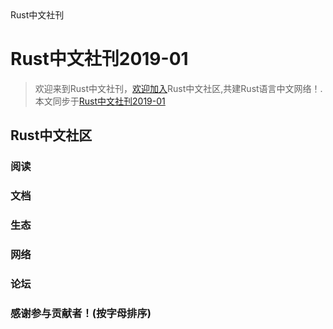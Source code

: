 <div id="lanmu">
    <div id="word">Rust中文社刊</div>
</div>

# Rust中文社刊2019-01

> 欢迎来到Rust中文社刊，[欢迎加入](https://github.com/rustlang-cn/Important/issues/1)Rust中文社区,共建Rust语言中文网络！. 本文同步于[Rust中文社刊2019-01](https://rustlang-cn.org/read/rustlang-cn/2019/01.html)

## Rust中文社区

### 阅读


### 文档


### 生态


### 网络


### 论坛


### 感谢参与贡献者！(按字母排序)

